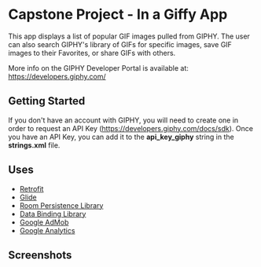 # Capstone Project - In a Giffy App

This app displays a list of popular GIF images pulled from GIPHY. The user can also search GIPHY's library of GIFs for specific images, save GIF images to their Favorites, or share GIFs with others. 

More info on the GIPHY Developer Portal is available at: https://developers.giphy.com/


## Getting Started

If you don't have an account with GIPHY, you will need to create one in order to request an API Key (https://developers.giphy.com/docs/sdk). Once you have an API Key, you can add it to the **api_key_giphy** string in the **strings.xml** file.

## Uses

* [Retrofit](https://square.github.io/retrofit/)
* [Glide](https://bumptech.github.io/glide/)
* [Room Persistence Library](https://developer.android.com/topic/libraries/architecture/room)
* [Data Binding Library](https://developer.android.com/topic/libraries/data-binding)
* [Google AdMob](https://developers.google.com/admob/android/quick-start)
* [Google Analytics](https://firebase.google.com/docs/analytics/get-started?platform=android)

## Screenshots